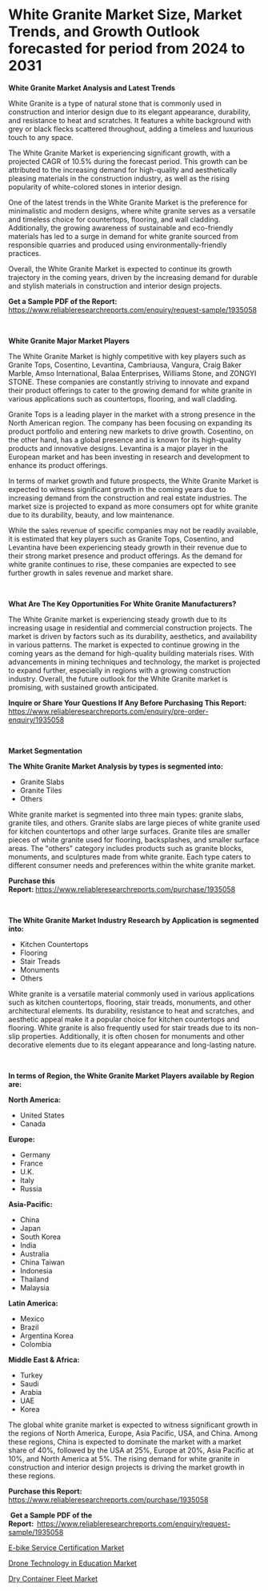 <p><h1>White Granite Market Size, Market Trends, and Growth Outlook forecasted for period from 2024 to 2031</h1></p><p><strong>White Granite Market Analysis and Latest Trends</strong></p>
<p><p>White Granite is a type of natural stone that is commonly used in construction and interior design due to its elegant appearance, durability, and resistance to heat and scratches. It features a white background with grey or black flecks scattered throughout, adding a timeless and luxurious touch to any space.</p><p>The White Granite Market is experiencing significant growth, with a projected CAGR of 10.5% during the forecast period. This growth can be attributed to the increasing demand for high-quality and aesthetically pleasing materials in the construction industry, as well as the rising popularity of white-colored stones in interior design.</p><p>One of the latest trends in the White Granite Market is the preference for minimalistic and modern designs, where white granite serves as a versatile and timeless choice for countertops, flooring, and wall cladding. Additionally, the growing awareness of sustainable and eco-friendly materials has led to a surge in demand for white granite sourced from responsible quarries and produced using environmentally-friendly practices.</p><p>Overall, the White Granite Market is expected to continue its growth trajectory in the coming years, driven by the increasing demand for durable and stylish materials in construction and interior design projects.</p></p>
<p><strong>Get a Sample PDF of the Report:&nbsp;</strong> <a href="https://www.reliableresearchreports.com/enquiry/request-sample/1935058">https://www.reliableresearchreports.com/enquiry/request-sample/1935058</a></p>
<p>&nbsp;</p>
<p><strong>White Granite Major Market Players</strong></p>
<p><p>The White Granite Market is highly competitive with key players such as Granite Tops, Cosentino, Levantina, Cambriausa, Vangura, Craig Baker Marble, Amso International, Balaa Enterprises, Williams Stone, and ZONGYI STONE. These companies are constantly striving to innovate and expand their product offerings to cater to the growing demand for white granite in various applications such as countertops, flooring, and wall cladding.</p><p>Granite Tops is a leading player in the market with a strong presence in the North American region. The company has been focusing on expanding its product portfolio and entering new markets to drive growth. Cosentino, on the other hand, has a global presence and is known for its high-quality products and innovative designs. Levantina is a major player in the European market and has been investing in research and development to enhance its product offerings.</p><p>In terms of market growth and future prospects, the White Granite Market is expected to witness significant growth in the coming years due to increasing demand from the construction and real estate industries. The market size is projected to expand as more consumers opt for white granite due to its durability, beauty, and low maintenance.</p><p>While the sales revenue of specific companies may not be readily available, it is estimated that key players such as Granite Tops, Cosentino, and Levantina have been experiencing steady growth in their revenue due to their strong market presence and product offerings. As the demand for white granite continues to rise, these companies are expected to see further growth in sales revenue and market share.</p></p>
<p>&nbsp;</p>
<p><strong>What Are The Key Opportunities For White Granite Manufacturers?</strong></p>
<p><p>The White Granite market is experiencing steady growth due to its increasing usage in residential and commercial construction projects. The market is driven by factors such as its durability, aesthetics, and availability in various patterns. The market is expected to continue growing in the coming years as the demand for high-quality building materials rises. With advancements in mining techniques and technology, the market is projected to expand further, especially in regions with a growing construction industry. Overall, the future outlook for the White Granite market is promising, with sustained growth anticipated.</p></p>
<p><strong>Inquire or Share Your Questions If Any Before Purchasing This Report:</strong> <a href="https://www.reliableresearchreports.com/enquiry/pre-order-enquiry/1935058">https://www.reliableresearchreports.com/enquiry/pre-order-enquiry/1935058</a></p>
<p>&nbsp;</p>
<p><strong>Market Segmentation</strong></p>
<p><strong>The White Granite Market Analysis by types is segmented into:</strong></p>
<p><ul><li>Granite Slabs</li><li>Granite Tiles</li><li>Others</li></ul></p>
<p><p>White granite market is segmented into three main types: granite slabs, granite tiles, and others. Granite slabs are large pieces of white granite used for kitchen countertops and other large surfaces. Granite tiles are smaller pieces of white granite used for flooring, backsplashes, and smaller surface areas. The "others" category includes products such as granite blocks, monuments, and sculptures made from white granite. Each type caters to different consumer needs and preferences within the white granite market.</p></p>
<p><strong>Purchase this Report:&nbsp;</strong><a href="https://www.reliableresearchreports.com/purchase/1935058">https://www.reliableresearchreports.com/purchase/1935058</a></p>
<p>&nbsp;</p>
<p><strong>The White Granite Market Industry Research by Application is segmented into:</strong></p>
<p><ul><li>Kitchen Countertops</li><li>Flooring</li><li>Stair Treads</li><li>Monuments</li><li>Others</li></ul></p>
<p><p>White granite is a versatile material commonly used in various applications such as kitchen countertops, flooring, stair treads, monuments, and other architectural elements. Its durability, resistance to heat and scratches, and aesthetic appeal make it a popular choice for kitchen countertops and flooring. White granite is also frequently used for stair treads due to its non-slip properties. Additionally, it is often chosen for monuments and other decorative elements due to its elegant appearance and long-lasting nature.</p></p>
<p>&nbsp;</p>
<p><strong>In terms of Region, the White Granite Market Players available by Region are:</strong></p>
<p>
    <p> <strong> North America: </strong>
        <ul>
            <li>United States</li>
            <li>Canada</li>
        </ul>
        </p> 
    <p> <strong> Europe: </strong>
        <ul>
            <li>Germany</li>
            <li>France</li>
            <li>U.K.</li>
            <li>Italy</li>
            <li>Russia</li>
        </ul>
        </p> 
    <p> <strong> Asia-Pacific: </strong>
        <ul>
            <li>China</li>
            <li>Japan</li>
            <li>South Korea</li>
            <li>India</li>
            <li>Australia</li>
            <li>China Taiwan</li>
            <li>Indonesia</li>
            <li>Thailand</li>
            <li>Malaysia</li>
        </ul>
        </p> 
    <p> <strong> Latin America: </strong>
        <ul>
            <li>Mexico</li>
            <li>Brazil</li>
            <li>Argentina Korea</li>
            <li>Colombia</li>
        </ul>
        </p> 
    <p> <strong> Middle East & Africa: </strong>
        <ul>
            <li>Turkey</li>
            <li>Saudi</li>
            <li>Arabia</li>
            <li>UAE</li>
            <li>Korea</li>
        </ul>
    </p>
    </p>
<p><p>The global white granite market is expected to witness significant growth in the regions of North America, Europe, Asia Pacific, USA, and China. Among these regions, China is expected to dominate the market with a market share of 40%, followed by the USA at 25%, Europe at 20%, Asia Pacific at 10%, and North America at 5%. The rising demand for white granite in construction and interior design projects is driving the market growth in these regions.</p></p>
<p><strong>Purchase this Report: </strong><a href="https://www.reliableresearchreports.com/purchase/1935058">https://www.reliableresearchreports.com/purchase/1935058</a></p>
<p>&nbsp;<strong>Get a Sample PDF of the Report:&nbsp;&nbsp;</strong><a href="https://www.reliableresearchreports.com/enquiry/request-sample/1935058">https://www.reliableresearchreports.com/enquiry/request-sample/1935058</a></p>
<p><strong></strong></p>
<p><p><a href="https://view.publitas.com/reportprime-1/e-bike-service-certification-market-size-reflecting-a-forecast-till-2030-market-by-type-by-application-and-by-geography/">E-bike Service Certification Market</a></p><p><a href="https://view.publitas.com/reportprime-1/drone-technology-in-education-market-dynamics-2023-2030-also-about-its-market-trends-projections-and-opportunities/">Drone Technology in Education Market</a></p><p><a href="https://view.publitas.com/reportprime-1/dry-container-fleet-market-size-growing-and-forecasted-for-period-from-2023-2030-and-provides-complete-market-analysis-of-this-market/">Dry Container Fleet Market</a></p></p>